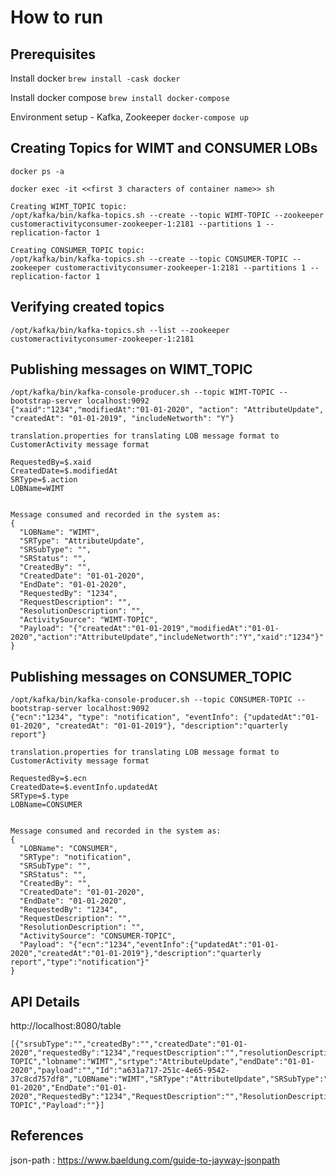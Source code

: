 # How to run

## Prerequisites

Install docker ```brew install -cask docker```

Install docker compose ```brew install docker-compose```

Environment setup - Kafka, Zookeeper ```docker-compose up```


## Creating Topics for WIMT and CONSUMER LOBs
```  
docker ps -a 

docker exec -it <<first 3 characters of container name>> sh

Creating WIMT_TOPIC topic:
/opt/kafka/bin/kafka-topics.sh --create --topic WIMT-TOPIC --zookeeper customeractivityconsumer-zookeeper-1:2181 --partitions 1 --replication-factor 1

Creating CONSUMER_TOPIC topic:
/opt/kafka/bin/kafka-topics.sh --create --topic CONSUMER-TOPIC --zookeeper customeractivityconsumer-zookeeper-1:2181 --partitions 1 --replication-factor 1
```

## Verifying created topics
```
/opt/kafka/bin/kafka-topics.sh --list --zookeeper customeractivityconsumer-zookeeper-1:2181
```
## Publishing messages on WIMT_TOPIC
```
/opt/kafka/bin/kafka-console-producer.sh --topic WIMT-TOPIC --bootstrap-server localhost:9092
{"xaid":"1234","modifiedAt":"01-01-2020", "action": "AttributeUpdate", "createdAt": "01-01-2019", "includeNetworth": "Y"}

translation.properties for translating LOB message format to CustomerActivity message format

RequestedBy=$.xaid
CreatedDate=$.modifiedAt
SRType=$.action
LOBName=WIMT


Message consumed and recorded in the system as:
{
  "LOBName": "WIMT",
  "SRType": "AttributeUpdate",
  "SRSubType": "",
  "SRStatus": "",
  "CreatedBy": "",
  "CreatedDate": "01-01-2020",
  "EndDate": "01-01-2020",
  "RequestedBy": "1234",
  "RequestDescription": "",
  "ResolutionDescription": "",
  "ActivitySource": "WIMT-TOPIC",
  "Payload": "{"createdAt":"01-01-2019","modifiedAt":"01-01-2020","action":"AttributeUpdate","includeNetworth":"Y","xaid":"1234"}"
}
```
## Publishing messages on CONSUMER_TOPIC
```
/opt/kafka/bin/kafka-console-producer.sh --topic CONSUMER-TOPIC --bootstrap-server localhost:9092
{"ecn":"1234", "type": "notification", "eventInfo": {"updatedAt":"01-01-2020", "createdAt": "01-01-2019"}, "description":"quarterly report"}

translation.properties for translating LOB message format to CustomerActivity message format

RequestedBy=$.ecn
CreatedDate=$.eventInfo.updatedAt
SRType=$.type
LOBName=CONSUMER


Message consumed and recorded in the system as:
{
  "LOBName": "CONSUMER",
  "SRType": "notification",
  "SRSubType": "",
  "SRStatus": "",
  "CreatedBy": "",
  "CreatedDate": "01-01-2020",
  "EndDate": "01-01-2020",
  "RequestedBy": "1234",
  "RequestDescription": "",
  "ResolutionDescription": "",
  "ActivitySource": "CONSUMER-TOPIC",
  "Payload": "{"ecn":"1234","eventInfo":{"updatedAt":"01-01-2020","createdAt":"01-01-2019"},"description":"quarterly report","type":"notification"}"
}
```

## API Details

http://localhost:8080/table

```
[{"srsubType":"","createdBy":"","createdDate":"01-01-2020","requestedBy":"1234","requestDescription":"","resolutionDescription":"","activitySource":"WIMT-TOPIC","lobname":"WIMT","srtype":"AttributeUpdate","endDate":"01-01-2020","payload":"","Id":"a631a717-251c-4e65-9542-37c8cd757df8","LOBName":"WIMT","SRType":"AttributeUpdate","SRSubType":"","CreatedBy":"","CreatedDate":"01-01-2020","EndDate":"01-01-2020","RequestedBy":"1234","RequestDescription":"","ResolutionDescription":"","ActivitySource":"WIMT-TOPIC","Payload":""}]
```

## References
json-path :  https://www.baeldung.com/guide-to-jayway-jsonpath
